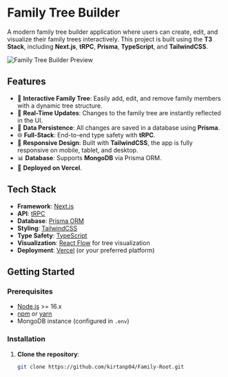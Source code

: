 # **Family Tree Builder**

A modern family tree builder application where users can create, edit, and visualize their family trees interactively. This project is built using the **T3 Stack**, including **Next.js**, **tRPC**, **Prisma**, **TypeScript**, and **TailwindCSS**.

![Family Tree Builder Preview](preview-image-url)

## **Features**

- 🧬 **Interactive Family Tree**: Easily add, edit, and remove family members with a dynamic tree structure.
- 🔄 **Real-Time Updates**: Changes to the family tree are instantly reflected in the UI.
- 🔐 **Data Persistence**: All changes are saved in a database using **Prisma**.
- 🌐 **Full-Stack**: End-to-end type safety with **tRPC**.
- 🎨 **Responsive Design**: Built with **TailwindCSS**, the app is fully responsive on mobile, tablet, and desktop.
- 📊 **Database**: Supports **MongoDB** via Prisma ORM.
- 🚀 **Deployed on Vercel**.

## **Tech Stack**

- **Framework**: [Next.js](https://nextjs.org/)
- **API**: [tRPC](https://trpc.io/)
- **Database**: [Prisma ORM](https://www.prisma.io/)
- **Styling**: [TailwindCSS](https://tailwindcss.com/)
- **Type Safety**: [TypeScript](https://www.typescriptlang.org/)
- **Visualization**: [React Flow](https://reactflow.dev/) for tree visualization
- **Deployment**: [Vercel](https://vercel.com/) (or your preferred platform)

## **Getting Started**

### Prerequisites

- [Node.js](https://nodejs.org/) >= 16.x
- [npm](https://npmjs.com/) or [yarn](https://yarnpkg.com/)
- MongoDB instance (configured in `.env`)

### Installation

1. **Clone the repository**:

   ```bash
   git clone https://github.com/kirtanp04/Family-Root.git

   ```
